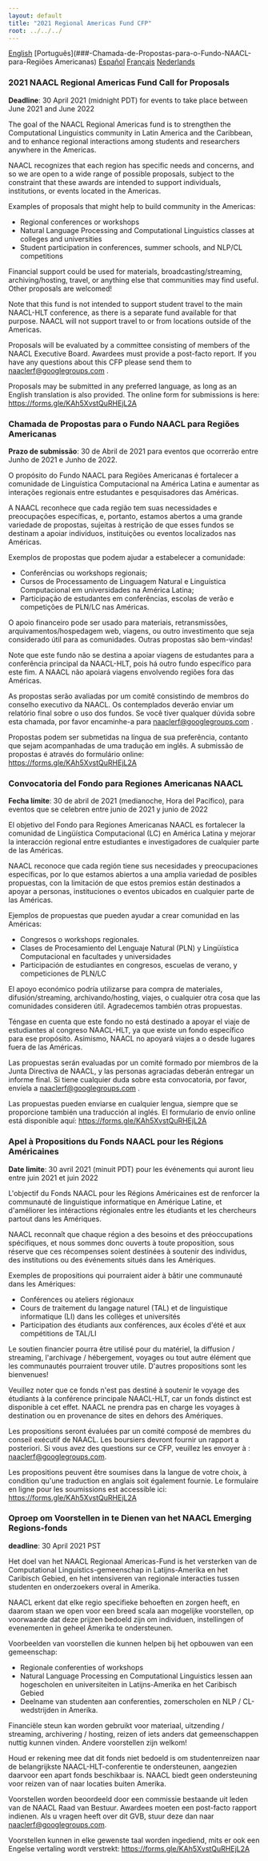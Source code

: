 ```yaml
---
layout: default
title: "2021 Regional Americas Fund CFP"
root: ../../../
---
```


[English](###-2021-NAACL-Regional-Americas-Fund-Call-for-Proposals)
[Português](###-Chamada-de-Propostas-para-o-Fundo-NAACL-para-Regiões Americanas)
[Español](###-Convocatoria-del-Fondo-para-Regiones-Americanas-NAACL)
[Français](###-Apel-à-Propositions-du-Fonds-NAACL-pour-les-Régions-Américaines)
[Nederlands](###-Oproep-om-Voorstellen-in-te-Dienen-van-het-NAACL-Emerging-Regions-fonds)


### 2021 NAACL Regional Americas Fund Call for Proposals

__Deadline__: 30 April 2021 (midnight PDT) for events to take place between June 2021 and June 2022


The goal of the NAACL Regional Americas fund is to strengthen the Computational Linguistics community in Latin America and the Caribbean, and to enhance regional interactions among students and researchers anywhere in the Americas.

NAACL recognizes that each region has specific needs and concerns, and so we are open to a wide range of possible proposals, subject to the constraint that these awards are intended to support individuals, institutions, or events located in the Americas.

Examples of proposals that might help to build community in the Americas:

- Regional conferences or workshops
- Natural Language Processing and Computational Linguistics classes at colleges and universities
- Student participation in conferences, summer schools, and NLP/CL competitions

Financial support could be used for materials, broadcasting/streaming, archiving/hosting, travel, or anything else that communities may find useful. Other proposals are welcomed!

Note that this fund is not intended to support student travel to the main NAACL-HLT conference, as there is a separate fund available for that purpose. NAACL will not support travel to or from locations outside of the Americas.

Proposals will be evaluated by a committee consisting of members of the NAACL Executive Board. Awardees must provide a post-facto report. If you have any questions about this CFP please send them to <naaclerf@googlegroups.com> . 

Proposals may be submitted in any preferred language, as long as an English translation is also provided. The online form for submissions is here: https://forms.gle/KAh5XvstQuRHEjL2A


### Chamada de Propostas para o Fundo NAACL para Regiões Americanas

__Prazo de submissão__: 30 de Abril de 2021 para eventos que ocorrerão entre Junho de 2021 e Junho de 2022.

O propósito do Fundo NAACL para Regiões Americanas é fortalecer a comunidade de Linguística Computacional na América Latina e aumentar as interações regionais entre estudantes e pesquisadores das Américas.

A NAACL reconhece que cada região tem suas necessidades e preocupações específicas, e, portanto, estamos abertos a uma grande variedade de propostas, sujeitas à restrição de que esses fundos se destinam a apoiar indivíduos, instituições ou eventos localizados nas Américas.

Exemplos de propostas que podem ajudar a estabelecer a comunidade:

- Conferências ou workshops regionais;
- Cursos de Processamento de Linguagem Natural e Linguística Computacional em universidades na América Latina;
- Participação de estudantes em conferências, escolas de verão e competições de PLN/LC nas Américas.

O apoio financeiro pode ser usado para materiais, retransmissões, arquivamentos/hospedagem web, viagens, ou outro investimento que seja considerado útil para as comunidades. Outras propostas são bem-vindas!

Note que este fundo não se destina a apoiar viagens de estudantes para a conferência principal da NAACL-HLT, pois há outro fundo específico para este fim. A NAACL não apoiará viagens envolvendo regiões fora das Américas.

As propostas serão avaliadas por um comitê consistindo de membros do conselho executivo da NAACL. Os contemplados deverão enviar um relatório final sobre o uso dos fundos. Se você tiver qualquer dúvida sobre esta chamada, por favor encaminhe-a para <naaclerf@googlegroups.com> .

Propostas podem ser submetidas na língua de sua preferência, contanto que sejam acompanhadas de uma tradução em inglês.   A submissão de propostas é através do formulário online: https://forms.gle/KAh5XvstQuRHEjL2A 


### Convocatoria del Fondo para Regiones Americanas NAACL

__Fecha límite__: 30 de abril de 2021 (medianoche, Hora del Pacífico), para eventos que se celebren entre junio de 2021 y junio de 2022

El objetivo del Fondo para Regiones Americanas NAACL es fortalecer la comunidad de Lingüística Computacional (LC) en América Latina y mejorar la interacción regional entre estudiantes e investigadores de cualquier parte de las Américas.

NAACL reconoce que cada región tiene sus necesidades y preocupaciones específicas, por lo que estamos abiertos a una amplia variedad de posibles propuestas, con la limitación de que estos premios están destinados a apoyar a personas, instituciones o eventos ubicados en cualquier parte de las Américas.

Ejemplos de propuestas que pueden ayudar a crear comunidad en las Américas:

- Congresos o workshops regionales.
- Clases de Procesamiento del Lenguaje Natural (PLN) y Lingüística Computacional en facultades y universidades
- Participación de estudiantes en congresos, escuelas de verano, y competiciones de PLN/LC

El apoyo económico podría utilizarse para compra de materiales, difusión/streaming, archivando/hosting, viajes, o cualquier otra cosa que las comunidades consideren útil. Agradecemos también otras propuestas.

Téngase en cuenta que este fondo no está destinado a apoyar el viaje de estudiantes al congreso NAACL-HLT, ya que existe un fondo específico para ese propósito. Asimismo, NAACL no apoyará viajes a o desde lugares fuera de las Américas.

Las propuestas serán evaluadas por un comité formado por miembros de la Junta Directiva de NAACL, y las personas agraciadas deberán entregar un informe final. Si tiene cualquier duda sobre esta convocatoria, por favor, envíela a <naaclerf@googlegroups.com> .

Las propuestas pueden enviarse en cualquier lengua, siempre que se proporcione también una traducción al inglés. El formulario de envío online está disponible aquí: https://forms.gle/KAh5XvstQuRHEjL2A

### Apel à Propositions du Fonds NAACL pour les Régions Américaines

__Date limite__: 30 avril 2021 (minuit PDT) pour les événements qui auront lieu entre juin 2021 et juin 2022

L'objectif du Fonds NAACL pour les Régions Américaines est de renforcer la communauté de linguistique informatique en Amérique Latine, et d'améliorer les intéractions régionales entre les étudiants et les chercheurs partout dans les Amériques.

NAACL reconnaît que chaque région a des besoins et des préoccupations spécifiques, et nous sommes donc ouverts à toute proposition, sous réserve que ces récompenses soient destinées à soutenir des individus, des institutions ou des événements situés dans les Amériques.

Exemples de propositions qui pourraient aider à bâtir une communauté dans les Amériques:

- Conférences ou ateliers régionaux
- Cours de traitement du langage naturel (TAL) et de linguistique informatique (LI) dans les collèges et universités
- Participation des étudiants aux conférences, aux écoles d'été et aux compétitions de TAL/LI

Le soutien financier pourra être utilisé pour du matériel, la diffusion / streaming, l'archivage / hébergement, voyages ou tout autre élément que les communautés pourraient trouver utile. D'autres propositions sont les bienvenues!

Veuillez noter que ce fonds n'est pas destiné à soutenir le voyage des étudiants à la conférence principale NAACL-HLT, car un fonds distinct est disponible à cet effet. NAACL ne prendra pas en charge les voyages à destination ou en provenance de sites en dehors des Amériques.

Les propositions seront évaluées par un comité composé de membres du conseil exécutif de NAACL. Les boursiers devront fournir un rapport a posteriori. Si vous avez des questions sur ce CFP, veuillez les envoyer à : naaclerf@googlegroups.com.

Les propositions peuvent être soumises dans la langue de votre choix, à condition qu'une traduction en anglais soit également fournie. Le formulaire en ligne pour les soumissions est accessible ici: https://forms.gle/KAh5XvstQuRHEjL2A


### Oproep om Voorstellen in te Dienen van het NAACL Emerging Regions-fonds 

__deadline__: 30 April 2021 PST

Het doel van het NAACL Regionaal Americas-Fund is het versterken van de Computational Linguistics-gemeenschap in  Latijns-Amerika en het Caribisch Gebied, en het intensiveren van regionale interacties tussen studenten en onderzoekers overal in Amerika.

NAACL erkent dat elke regio specifieke behoeften en zorgen heeft, en daarom staan we open voor een breed scala aan mogelijke voorstellen, op voorwaarde dat deze prijzen bedoeld zijn om individuen, instellingen of evenementen in geheel Amerika te ondersteunen.

Voorbeelden van voorstellen die kunnen helpen bij het opbouwen van een gemeenschap:

- Regionale conferenties of workshops
- Natural Language Processing en Computational Linguistics lessen aan hogescholen en universiteiten in Latijns-Amerika en het Caribisch Gebied
- Deelname van studenten aan conferenties, zomerscholen en NLP / CL-wedstrijden in Amerika.

Financiële steun kan worden gebruikt voor materiaal, uitzending / streaming, archivering / hosting, reizen of iets anders dat gemeenschappen nuttig kunnen vinden. Andere voorstellen zijn welkom!

Houd er rekening mee dat dit fonds niet bedoeld is om studentenreizen naar de belangrijkste NAACL-HLT-conferentie te ondersteunen, aangezien daarvoor een apart fonds beschikbaar is. NAACL biedt geen ondersteuning voor reizen van of naar locaties buiten Amerika.

Voorstellen worden beoordeeld door een commissie bestaande uit leden van de NAACL Raad van Bestuur. Awardees moeten een post-facto rapport indienen. Als u vragen heeft over dit GVB, stuur deze dan naar <naaclerf@googlegroups.com>.

Voorstellen kunnen in elke gewenste taal worden ingediend, mits er ook een Engelse vertaling wordt verstrekt: https://forms.gle/KAh5XvstQuRHEjL2A

 
